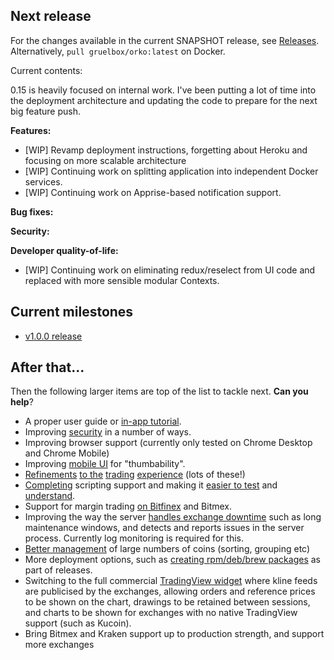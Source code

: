 ## Next release
For the changes available in the current SNAPSHOT release, see [Releases](https://github.com/gruelbox/orko/releases). Alternatively, `pull gruelbox/orko:latest` on Docker.

Current contents:

0.15 is heavily focused on internal work. I've been putting a lot of time into the deployment architecture and updating the code to prepare for the next big feature push.

**Features:**

 - [WIP] Revamp deployment instructions, forgetting about Heroku and focusing on more scalable architecture
 - [WIP] Continuing work on splitting application into independent Docker services.
 - [WIP] Continuing work on Apprise-based notification support.

**Bug fixes:**

**Security:**

**Developer quality-of-life:**

 - [WIP] Continuing work on eliminating redux/reselect from UI code and replaced with more sensible modular Contexts.


## Current milestones

- [v1.0.0 release](../projects/5)

## After that...

Then the following larger items are top of the list to tackle next. **Can you help**?

- A proper user guide or [in-app tutorial](../issues/116).
- Improving [security](../issues?utf8=%E2%9C%93&q=is%3Aissue+is%3Aopen+label%3Asecurity) in a number of ways.
- Improving browser support (currently only tested on Chrome Desktop and Chrome Mobile)
- Improving [mobile UI](../issues/21) for "thumbability".
- [Refinements](../issues/10) [to the](../issues/11) [trading](../issues/13) [experience](../issues/14) (lots of these!)
- [Completing](../issues/144) scripting support and making it [easier to test](../issues/109) and [understand](../issues/122).
- Support for margin trading [on Bitfinex](../issues/83) and Bitmex.
- Improving the way the server [handles exchange downtime](../issues/124) such as long maintenance windows, and detects and reports issues in the server process. Currently log monitoring is required for this.
- [Better management](../issues/125) of large numbers of coins (sorting, grouping etc)
- More deployment options, such as [creating rpm/deb/brew packages](../issues/115) as part of releases.
- Switching to the full commercial [TradingView widget](../issues/35) where kline feeds are publicised by the exchanges, allowing orders and reference prices to be shown on the chart, drawings to be retained between sessions, and charts to be shown for exchanges with no native TradingView support (such as Kucoin).
- Bring Bitmex and Kraken support up to production strength, and support more exchanges